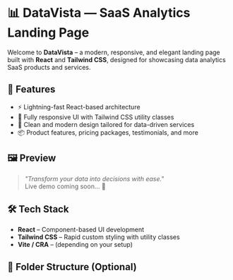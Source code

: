 # 📊 DataVista — SaaS Analytics Landing Page

Welcome to **DataVista** – a modern, responsive, and elegant landing page built with **React** and **Tailwind CSS**, designed for showcasing data analytics SaaS products and services.

## 🚀 Features

- ⚡ Lightning-fast React-based architecture
- 🎨 Fully responsive UI with Tailwind CSS utility classes
- 🧠 Clean and modern design tailored for data-driven services
- 📦 Product features, pricing packages, testimonials, and more

## 🖼️ Preview

> _"Transform your data into decisions with ease."_  
Live demo coming soon... 🚧

## 🛠️ Tech Stack

- **React** – Component-based UI development
- **Tailwind CSS** – Rapid custom styling with utility classes
- **Vite / CRA** – (depending on your setup)

## 📁 Folder Structure (Optional)

